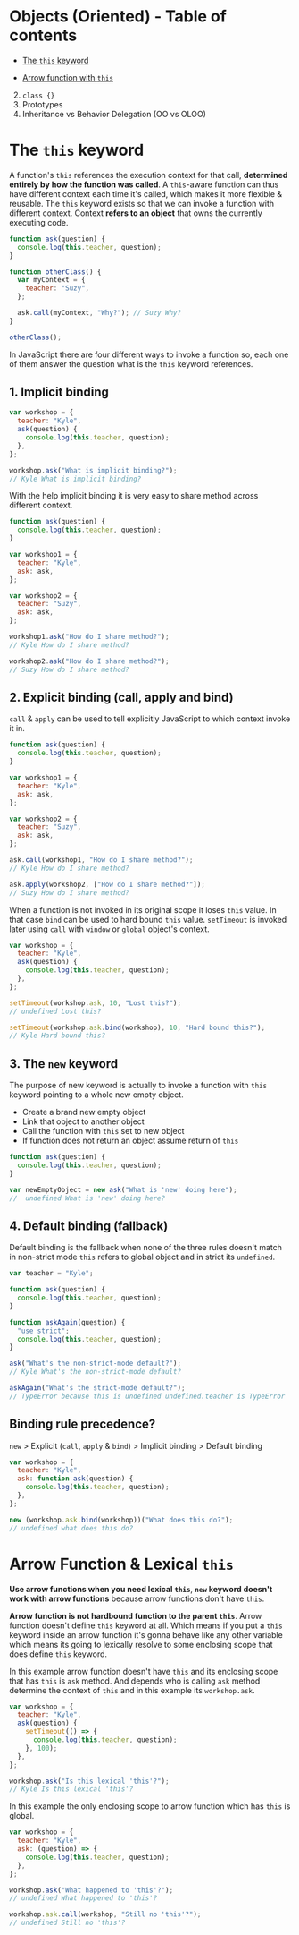 # Objects (Oriented) - Table of contents

- [The `this` keyword](https://github.com/SandeepTheDev/complete-javascript/tree/main/04-objects#the-this-keyword)

- [Arrow function with `this`](https://github.com/SandeepTheDev/complete-javascript/tree/main/04-objects#arrow-function--lexical-this)

2. `class {}`
3. Prototypes
4. Inheritance vs Behavior Delegation (OO vs OLOO)

# The `this` keyword

A function's `this` references the execution context for that call, **determined entirely by how the function was called**. A `this`-aware function can thus have different context each time it's called, which makes it more flexible & reusable.
The `this` keyword exists so that we can invoke a function with different context. Context **refers to an object** that owns the currently executing code.

```js
function ask(question) {
  console.log(this.teacher, question);
}

function otherClass() {
  var myContext = {
    teacher: "Suzy",
  };

  ask.call(myContext, "Why?"); // Suzy Why?
}

otherClass();
```

In JavaScript there are four different ways to invoke a function so, each one of them answer the question what is the `this` keyword references.

## 1. Implicit binding

```js
var workshop = {
  teacher: "Kyle",
  ask(question) {
    console.log(this.teacher, question);
  },
};

workshop.ask("What is implicit binding?");
// Kyle What is implicit binding?
```

With the help implicit binding it is very easy to share method across different context.

```js
function ask(question) {
  console.log(this.teacher, question);
}

var workshop1 = {
  teacher: "Kyle",
  ask: ask,
};

var workshop2 = {
  teacher: "Suzy",
  ask: ask,
};

workshop1.ask("How do I share method?");
// Kyle How do I share method?

workshop2.ask("How do I share method?");
// Suzy How do I share method?
```

## 2. Explicit binding (call, apply and bind)

`call` & `apply` can be used to tell explicitly JavaScript to which context invoke it in.

```js
function ask(question) {
  console.log(this.teacher, question);
}

var workshop1 = {
  teacher: "Kyle",
  ask: ask,
};

var workshop2 = {
  teacher: "Suzy",
  ask: ask,
};

ask.call(workshop1, "How do I share method?");
// Kyle How do I share method?

ask.apply(workshop2, ["How do I share method?"]);
// Suzy How do I share method?
```

When a function is not invoked in its original scope it loses `this` value. In that case `bind` can be used to hard bound `this` value. `setTimeout` is invoked later using `call` with `window` or `global` object's context.

```js
var workshop = {
  teacher: "Kyle",
  ask(question) {
    console.log(this.teacher, question);
  },
};

setTimeout(workshop.ask, 10, "Lost this?");
// undefined Lost this?

setTimeout(workshop.ask.bind(workshop), 10, "Hard bound this?");
// Kyle Hard bound this?
```

## 3. The `new` keyword

The purpose of new keyword is actually to invoke a function with `this` keyword pointing to a whole new empty object.

- Create a brand new empty object
- Link that object to another object
- Call the function with `this` set to new object
- If function does not return an object assume return of `this`

```js
function ask(question) {
  console.log(this.teacher, question);
}

var newEmptyObject = new ask("What is 'new' doing here");
//  undefined What is 'new' doing here?
```

## 4. Default binding (fallback)

Default binding is the fallback when none of the three rules doesn't match in non-strict mode `this` refers to global object and in strict its `undefined`.

```js
var teacher = "Kyle";

function ask(question) {
  console.log(this.teacher, question);
}

function askAgain(question) {
  "use strict";
  console.log(this.teacher, question);
}

ask("What's the non-strict-mode default?");
// Kyle What's the non-strict-mode default?

askAgain("What's the strict-mode default?");
// TypeError because this is undefined undefined.teacher is TypeError
```

## Binding rule precedence?

`new` > Explicit (`call`, `apply` & `bind`) > Implicit binding > Default binding

```js
var workshop = {
  teacher: "Kyle",
  ask: function ask(question) {
    console.log(this.teacher, question);
  },
};

new (workshop.ask.bind(workshop))("What does this do?");
// undefined what does this do?
```

# Arrow Function & Lexical `this`

**Use arrow functions when you need lexical `this`**, **`new` keyword doesn't work with arrow functions** because arrow functions don't have `this`.

**Arrow function is not hardbound function to the parent `this`**. Arrow function doesn't define `this` keyword at all. Which means if you put a `this` keyword inside an arrow function it's gonna behave like any other variable which means its going to lexically resolve to some enclosing scope that does define `this` keyword.

In this example arrow function doesn't have `this` and its enclosing scope that has `this` is `ask` method. And depends who is calling `ask` method determine the context of `this` and in this example its `workshop.ask`.

```js
var workshop = {
  teacher: "Kyle",
  ask(question) {
    setTimeout(() => {
      console.log(this.teacher, question);
    }, 100);
  },
};

workshop.ask("Is this lexical 'this'?");
// Kyle Is this lexical 'this'?
```

In this example the only enclosing scope to arrow function which has `this` is global.

```js
var workshop = {
  teacher: "Kyle",
  ask: (question) => {
    console.log(this.teacher, question);
  },
};

workshop.ask("What happened to 'this'?");
// undefined What happened to 'this'?

workshop.ask.call(workshop, "Still no 'this'?");
// undefined Still no 'this'?
```
